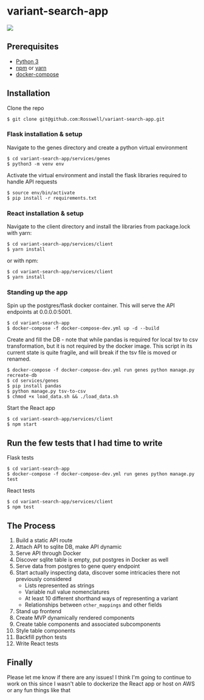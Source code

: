 # variant-search-app

![](assets/vs_demo.gif)

## Prerequisites
* [Python 3](https://www.python.org/)
* [npm](https://www.npmjs.com/) or [yarn](https://yarnpkg.com/en/)
* [docker-compose](https://docs.docker.com/compose/)

## Installation
Clone the repo
```
$ git clone git@github.com:Rosswell/variant-search-app.git
```

### Flask installation & setup
Navigate to the genes directory and create a python virtual environment
```
$ cd variant-search-app/services/genes
$ python3 -m venv env
```
Activate the virtual environment and install the flask libraries required to handle API requests
```
$ source env/bin/activate
$ pip install -r requirements.txt
```

### React installation & setup
Navigate to the client directory and install the libraries from package.lock with yarn:
```
$ cd variant-search-app/services/client
$ yarn install
```
or with npm:
```
$ cd variant-search-app/services/client
$ yarn install
```

### Standing up the app
Spin up the postgres/flask docker container. This will serve the API endpoints at 0.0.0.0:5001.
```
$ cd variant-search-app
$ docker-compose -f docker-compose-dev.yml up -d --build
```
Create and fill the DB - note that while pandas is required for local tsv to csv transformation, but it is not required by the docker image. This script in its current state is quite fragile, and will break if the tsv file is moved or renamed.
```
$ docker-compose -f docker-compose-dev.yml run genes python manage.py recreate-db
$ cd services/genes
$ pip install pandas
$ python manage.py tsv-to-csv
$ chmod +x load_data.sh && ./load_data.sh
```
Start the React app
```
$ cd variant-search-app/services/client
$ npm start
```

## Run the few tests that I had time to write
Flask tests
```
$ cd variant-search-app
$ docker-compose -f docker-compose-dev.yml run genes python manage.py test
```
React tests
```
$ cd variant-search-app/services/client
$ npm test
```

## The Process
1. Build a static API route
2. Attach API to sqlite DB, make API dynamic
3. Serve API through Docker
4. Discover sqlite table is empty, put postgres in Docker as well
5. Serve data from postgres to gene query endpoint
6. Start actually inspecting data, discover some intricacies there not previously considered
    * Lists represented as strings
    * Variable null value nomenclatures
    * At least 10 different shorthand ways of representing a variant
    * Relationships between `other_mappings` and other fields
7. Stand up frontend
8. Create MVP dynamically rendered components
9. Create table components and associated subcomponents
10. Style table components
11. Backfill python tests
12. Write React tests

## Finally
Please let me know if there are any issues! I think I'm going to continue to work on this since I wasn't able to dockerize the React app or host on AWS or any fun things like that
